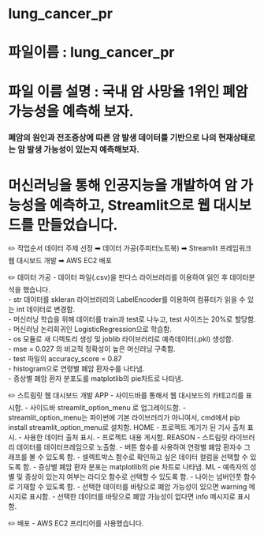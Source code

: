 # lung_cancer_pr

# 파일이름 : lung_cancer_pr
# 파일 이름 설명 : 국내 암 사망율 1위인 폐암 가능성을 예측해 보자.

### 폐암의 원인과 전조증상에 따른 암 발생 데이터를 기반으로 나의 현재상태로는 암 발생 가능성이 있는지 예측해보자.

# 머신러닝을 통해 인공지능을 개발하여 암 가능성을 예측하고, Streamlit으로 웹 대시보드를 만들었습니다.


✏️ 작업순서
    데이터 주제 선정 ➡︎ 데이터 가공(주피터노트북) ➡︎ Streamlit 프레임워크 웹 대시보드 개발 ➡︎ AWS EC2 배포


✏️ 데이터 가공
    - 데이터 파일(.csv)을 판다스 라이브러리를 이용하여 읽인 후 데이터분석을 했습니다.<br> 
    - str 데이터를 skleran 라이브러리의 LabelEncoder를 이용하여 컴퓨터가 읽을 수 있는 int 데이터로 변경함.<br>
    - 머신러닝 학습을 위해 데이터를 train과 test로 나누고, test 사이즈는 20%로 할당함.<br>
    - 머신러닝 논리회귀인 LogisticRegression으로 학습함.<br>
    - os 모듈로 새 디렉토리 생성 및 joblib 라이브러리로 예측데이터(.pkl) 생성함.<br>
    - mse = 0.027 의 비교적 정확성이 높은 머신러닝 구축함.<br>
    - test 파일의 accuracy_score = 0.87 <br>
    - histogram으로 연령별 폐암 환자수를 나타냄. <br>
    - 증상별 폐암 환자 분포도를 matplotlib의 pie차트로 나타냄.<br>    


✏️ 스트림릿 웹 대시보드 개발
    APP
    - 사이드바를 통해서 웹 대시보드의 카테고리를 표시함.
    - 사이드바 streamlit_option_menu 로 업그레이드함.
    - streamlit_option_menu는 파이썬에 기본 라이브러리가 아니여서, cmd에서 pip install streamlit_option_menu로 설치함.
    HOME 
    - 프로젝트 계기가 된 기사 출처 표시.
    - 사용한 데이터 출처 표시.
    - 프로젝트 내용 게시함.
    REASON
    - 스트림릿 라이브러리 데이터를 데이터프레임으로 노출함.
    - 버튼 함수를 사용하여 연령별 폐암 환자수 그래프를 볼 수 있도록 함.
    - 셀렉트박스 함수로 확인하고 싶은 데이터 컬럼을 선택할 수 있도록 함.
    - 증상별 폐암 환자 분포는 matplotlib의 pie 차트로 나타냄.
    ML
    - 예측자의 성별 및 증상이 있는지 여부는 라디오 함수로 선택할 수 있도록 함.
    - 나이는 넘버인풋 함수로 기재할 수 있도록 함.
    - 선택한 데이터를 바탕으로 폐암 가능성이 있으면 warning 메시지로 표시함.
    - 선택한 데이터를 바탕으로 폐암 가능성이 없다면 info 메시지로 표시함.


✏️ 배포
    - AWS EC2 프리티어를 사용했습니다.


